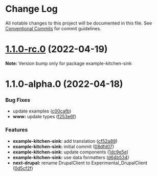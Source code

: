 # Change Log

All notable changes to this project will be documented in this file.
See [Conventional Commits](https://conventionalcommits.org) for commit guidelines.

# [1.1.0-rc.0](https://github.com/chapter-three/next-drupal/compare/example-kitchen-sink@1.1.0-alpha.0...example-kitchen-sink@1.1.0-rc.0) (2022-04-19)

**Note:** Version bump only for package example-kitchen-sink





# 1.1.0-alpha.0 (2022-04-18)


### Bug Fixes

* update examples ([c00cafb](https://github.com/chapter-three/next-drupal/commit/c00cafbf3c667265fd6f0478164808664f778433))
* **www:** update types ([f253e6f](https://github.com/chapter-three/next-drupal/commit/f253e6f815f26546ab3a3b4e0329ec1bd12f3603))


### Features

* **example-kitchen-sink:** add translation ([cf52a89](https://github.com/chapter-three/next-drupal/commit/cf52a89e13d897a3f631a41955cbd428c7934065))
* **example-kitchen-sink:** initial commit ([08dfd07](https://github.com/chapter-three/next-drupal/commit/08dfd078c168ef4340a9798d69ae2d428920f3c6))
* **example-kitchen-sink:** update components ([1dc9e5e](https://github.com/chapter-three/next-drupal/commit/1dc9e5e7797809470f822fc2c698972a63a6b806))
* **example-kitchen-sink:** use data formatters ([d64b534](https://github.com/chapter-three/next-drupal/commit/d64b534b3eb04a529fc90deaa0d7c637bf0a5f4d))
* **next-drupal:** rename DrupalClient to Experimental_DrupalClient ([0d5cf2f](https://github.com/chapter-three/next-drupal/commit/0d5cf2f44b503a2d8e61eee19146fd5b797356ab))
